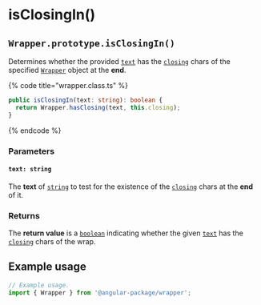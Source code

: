 # isClosingIn()

## `Wrapper.prototype.isClosingIn()`

Determines whether the provided [`text`](isclosingin.md#text-string) has the [`closing`](../../../wrap/instance/accessors/#wrap.prototype.closing) chars of the specified [`Wrapper`](../../wrapper.md) object at the **end**.

{% code title="wrapper.class.ts" %}
```typescript
public isClosingIn(text: string): boolean {
  return Wrapper.hasClosing(text, this.closing);
}
```
{% endcode %}

### Parameters

#### `text: string`

The **text** of [`string`](https://developer.mozilla.org/en-US/docs/Web/JavaScript/Reference/Global\_Objects/String) to test for the existence of the [`closing`](../../../wrap/instance/accessors/#wrap.prototype.closing) chars at the **end** of it.

### Returns

The **return value** is a [`boolean`](https://developer.mozilla.org/en-US/docs/Web/JavaScript/Reference/Global\_Objects/Boolean) indicating whether the given [`text`](isclosingin.md#text-string) has the [`closing`](../../../wrap/instance/accessors/#wrap.prototype.closing) chars of the wrap.

## Example usage

```typescript
// Example usage.
import { Wrapper } from '@angular-package/wrapper';

```
